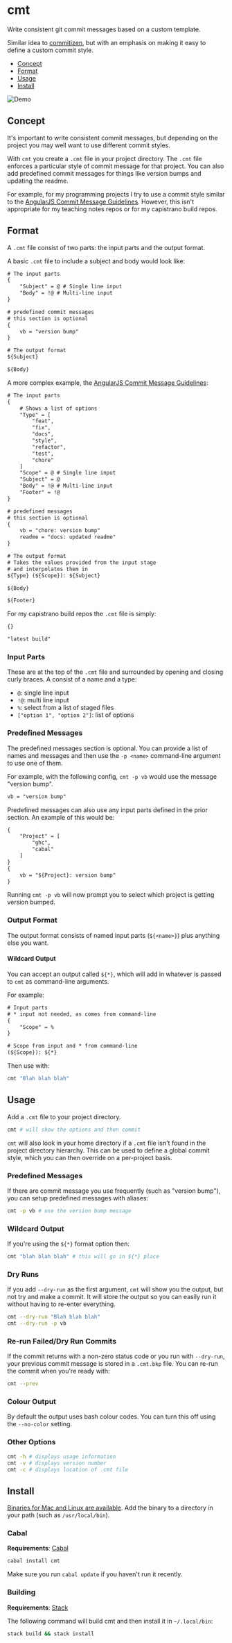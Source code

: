 # cmt

Write consistent git commit messages based on a custom template.

Similar idea to [commitizen](https://github.com/commitizen/cz-cli), but with an emphasis on making it easy to define a custom commit style.

- [Concept](#Concept)
- [Format](#Format)
- [Usage](#Usage)
- [Install](#Install)

![Demo](https://files.smallhadroncollider.com/cmt-0.4.gif)


## Concept

It's important to write consistent commit messages, but depending on the project you may well want to use different commit styles.

With `cmt` you create a `.cmt` file in your project directory. The `.cmt` file enforces a particular style of commit message for that project. You can also add predefined commit messages for things like version bumps and updating the readme.

For example, for my programming projects I try to use a commit style similar to the [AngularJS Commit Message Guidelines](https://gist.github.com/stephenparish/9941e89d80e2bc58a153). However, this isn't appropriate for my teaching notes repos or for my capistrano build repos.


## Format

A `.cmt` file consist of two parts: the input parts and the output format.

A basic `.cmt` file to include a subject and body would look like:

```txt
# The input parts
{
    "Subject" = @ # Single line input
    "Body" = !@ # Multi-line input
}

# predefined commit messages
# this section is optional
{
    vb = "version bump"
}

# The output format
${Subject}

${Body}
```

A more complex example, the [AngularJS Commit Message Guidelines](https://gist.github.com/stephenparish/9941e89d80e2bc58a153):

```txt
# The input parts
{
    # Shows a list of options
    "Type" = [
        "feat",
        "fix",
        "docs",
        "style",
        "refactor",
        "test",
        "chore"
    ]
    "Scope" = @ # Single line input
    "Subject" = @
    "Body" = !@ # Multi-line input
    "Footer" = !@
}

# predefined messages
# this section is optional
{
    vb = "chore: version bump"
    readme = "docs: updated readme"
}

# The output format
# Takes the values provided from the input stage
# and interpolates them in
${Type} (${Scope}): ${Subject}

${Body}

${Footer}
```

For my capistrano build repos the `.cmt` file is simply:

```txt
{}

"latest build"
```


### Input Parts

These are at the top of the `.cmt` file and surrounded by opening and closing curly braces. A consist of a name and a type:

- `@`: single line input
- `!@`: multi line input
- `%`: select from a list of staged files
- `["option 1", "option 2"]`: list of options

### Predefined Messages

The predefined messages section is optional. You can provide a list of names and messages and then use the `-p <name>` command-line argument to use one of them.

For example, with the following config, `cmt -p vb` would use the message "version bump".

```txt
vb = "version bump"
```

Predefined messages can also use any input parts defined in the prior section. An example of this would be:

```txt
{
    "Project" = [
        "ghc",
        "cabal"
    ]
}
{
    vb = "${Project}: version bump"
}
```

Running `cmt -p vb` will now prompt you to select which project is getting version bumped.

### Output Format

The output format consists of named input parts (`${<name>}`) plus anything else you want.

#### Wildcard Output

You can accept an output called `${*}`, which will add in whatever is passed to `cmt` as command-line arguments.

For example:

```txt
# Input parts
# * input not needed, as comes from command-line
{
    "Scope" = %
}

# Scope from input and * from command-line
(${Scope}): ${*}
```

Then use with:

```bash
cmt "Blah blah blah"
```


## Usage

Add a `.cmt` file to your project directory.

```bash
cmt # will show the options and then commit
```

`cmt` will also look in your home directory if a `.cmt` file isn't found in the project directory hierarchy. This can be used to define a global commit style, which you can then override on a per-project basis.

### Predefined Messages

If there are commit message you use frequently (such as "version bump"), you can setup predefined messages with aliases:

```bash
cmt -p vb # use the version bump message
```

### Wildcard Output

If you're using the `${*}` format option then:

```bash
cmt "blah blah blah" # this will go in ${*} place
```

### Dry Runs

If you add `--dry-run` as the first argument, `cmt` will show you the output, but not try and make a commit. It will store the output so you can easily run it without having to re-enter everything.

```bash
cmt --dry-run "Blah blah blah"
cmt --dry-run -p vb
```

### Re-run Failed/Dry Run Commits

If the commit returns with a non-zero status code or you run with `--dry-run`, your previous commit message is stored in a `.cmt.bkp` file. You can re-run the commit when you're ready with:

```bash
cmt --prev
```

### Colour Output

By default the output uses bash colour codes. You can turn this off using the `--no-color` setting.


### Other Options

```bash
cmt -h # displays usage information
cmt -v # displays version number
cmt -c # displays location of .cmt file
```


## Install

[Binaries for Mac and Linux are available](https://github.com/smallhadroncollider/cmt/releases). Add the binary to a directory in your path (such as `/usr/local/bin`).

### Cabal

**Requirements**: [Cabal](https://www.haskell.org/cabal/)

```bash
cabal install cmt
```

Make sure you run `cabal update` if you haven't run it recently.

### Building

**Requirements**: [Stack](https://docs.haskellstack.org/en/stable/README/)

The following command will build cmt and then install it in `~/.local/bin`:

```bash
stack build && stack install
```
